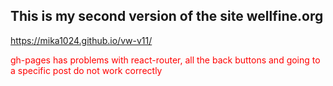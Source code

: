 ## This is my second version of the site wellfine.org
https://mika1024.github.io/vw-v11/

<span style="color: red !important">gh-pages has problems with react-router, all the back buttons and going to a specific post do not work correctly</span>
